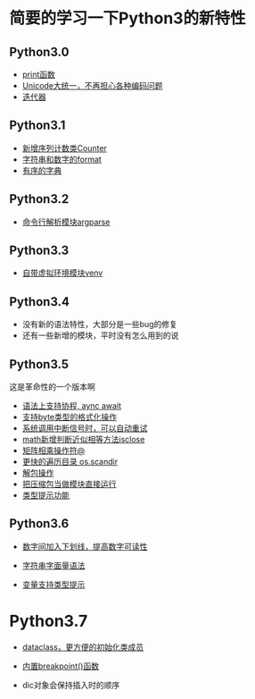 # 简要的学习一下Python3的新特性

## Python3.0

* [print函数](py3.0/print.py)
* [Unicode大统一，不再担心各种编码问题](py3.0/str.py)
* [迭代器](py3.0/iterator.py)


## Python3.1

* [新增序列计数类Counter](py3.1/counter.py)
* [字符串和数字的format](py3.1/format.py)
* [有序的字典](py3.1/ordered_dict.py)


## Python3.2

* [命令行解析模块argparse](py3.2/args_parser.py)

## Python3.3

* [自带虚拟环境模块venv](py3.3/venv.md)


## Python3.4

* 没有新的语法特性，大部分是一些bug的修复
* 还有一些新增的模块，平时没有怎么用到的说

## Python3.5

这是革命性的一个版本啊

* [语法上支持协程, aync await](py3.5/async.py)
* [支持byte类型的格式化操作](py3.5/byte_format.py)
* [系统调用中断信号时，可以自动重试](py3.5/EINTR_retry.py)
* [math新增判断近似相等方法isclose](py3.5/isclose.py)
* [矩阵相乘操作符@](py3.5/matrix_multiplication.py)
* [更快的遍历目录 os.scandir](py3.5/scandir.py)
* [解包操作](py3.5/unpacking.py)
* [把压缩包当做模块直接运行](py3.5/zipapp.md)
* [类型提示功能](py3.5/type_hint.py)

## Python3.6

* [数字间加入下划线，提高数字可读性](py3.6/int_.py)
* [字符串字面量语法](py3.6/strformat.py)

* [变量支持类型提示](py3.6/var_type.py)

# Python3.7

* [dataclass，更方便的初始化类成员](py3.7/dataclass.py)

* [内置breakpoint()函数](py3.7/breakpoint.py)
* dic对象会保持插入时的顺序